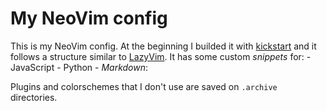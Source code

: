 # My NeoVim config

This is my NeoVim config. At the beginning I builded it with [kickstart](https://github.com/nvim-lua/kickstart.nvim) and it follows a structure similar to [LazyVim](https://github.com/LazyVim/LazyVim).
It has some custom *snippets* for:
    - JavaScript
    - Python
    - *Markdown*:

Plugins and colorschemes that I don't use are saved on `.archive` directories.

